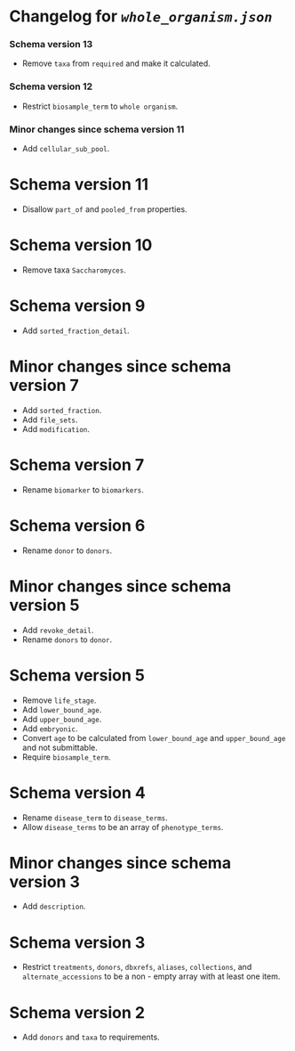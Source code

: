 # Changelog for *`whole_organism.json`*


### Schema version 13

* Remove `taxa` from `required` and make it calculated.

### Schema version 12

* Restrict `biosample_term` to `whole organism`.

### Minor changes since schema version 11

* Add `cellular_sub_pool`.

# Schema version 11

* Disallow `part_of` and `pooled_from` properties.

# Schema version 10

* Remove taxa `Saccharomyces`.

# Schema version 9

* Add `sorted_fraction_detail`.

# Minor changes since schema version 7

* Add `sorted_fraction`.
* Add `file_sets`.
* Add `modification`.

# Schema version 7

* Rename `biomarker` to `biomarkers`.

# Schema version 6

* Rename `donor` to `donors`.

# Minor changes since schema version 5
* Add `revoke_detail`.
* Rename `donors` to `donor`.

# Schema version 5

* Remove `life_stage`.
* Add `lower_bound_age`.
* Add `upper_bound_age`.
* Add `embryonic`.
* Convert `age` to be calculated from `lower_bound_age` and `upper_bound_age` and not submittable.
* Require `biosample_term`.

# Schema version 4

* Rename `disease_term` to `disease_terms`.
* Allow `disease_terms` to be an array of `phenotype_terms`.

# Minor changes since schema version 3

* Add `description`.

# Schema version 3

* Restrict `treatments`, `donors`, `dbxrefs`, `aliases`, `collections`, and `alternate_accessions` to be a non - empty array with at least one item.

# Schema version 2

* Add `donors` and `taxa` to requirements.
